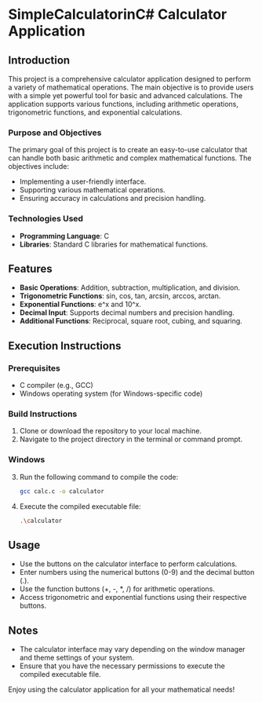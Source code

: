 # SimpleCalculatorinC# Calculator Application

## Introduction
This project is a comprehensive calculator application designed to perform a variety of mathematical operations. The main objective is to provide users with a simple yet powerful tool for basic and advanced calculations. The application supports various functions, including arithmetic operations, trigonometric functions, and exponential calculations.

### Purpose and Objectives
The primary goal of this project is to create an easy-to-use calculator that can handle both basic arithmetic and complex mathematical functions. The objectives include:
- Implementing a user-friendly interface.
- Supporting various mathematical operations.
- Ensuring accuracy in calculations and precision handling.

### Technologies Used
- **Programming Language**: C
- **Libraries**: Standard C libraries for mathematical functions.

## Features
- **Basic Operations**: Addition, subtraction, multiplication, and division.
- **Trigonometric Functions**: sin, cos, tan, arcsin, arccos, arctan.
- **Exponential Functions**: e^x and 10^x.
- **Decimal Input**: Supports decimal numbers and precision handling.
- **Additional Functions**: Reciprocal, square root, cubing, and squaring.

## Execution Instructions

### Prerequisites
- C compiler (e.g., GCC)
- Windows operating system (for Windows-specific code)

### Build Instructions
1. Clone or download the repository to your local machine.
2. Navigate to the project directory in the terminal or command prompt.

### Windows
3. Run the following command to compile the code:

   ```bash
   gcc calc.c -o calculator
   ```

4. Execute the compiled executable file:

   ```bash
   .\calculator
   ```

## Usage
- Use the buttons on the calculator interface to perform calculations.
- Enter numbers using the numerical buttons (0-9) and the decimal button (.).
- Use the function buttons (+, -, *, /) for arithmetic operations.
- Access trigonometric and exponential functions using their respective buttons.

## Notes
- The calculator interface may vary depending on the window manager and theme settings of your system.
- Ensure that you have the necessary permissions to execute the compiled executable file.

Enjoy using the calculator application for all your mathematical needs!
